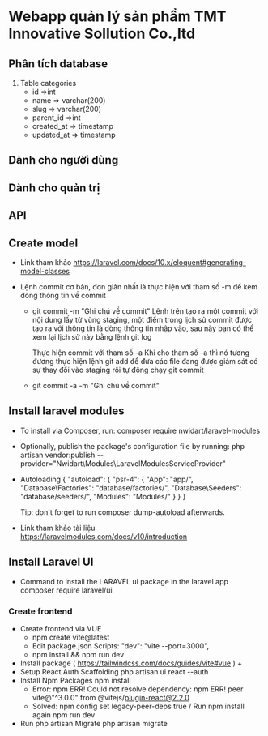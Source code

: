 # Webapp quản lý sản phẩm TMT Innovative Sollution Co.,ltd
## Phân tích database 
1. Table categories 
    - id =>int
    - name => varchar(200)
    - slug => varchar(200)
    - parent_id =>int
    - created_at => timestamp
    - updated_at => timestamp
## Dành cho người dùng 
## Dành cho quản trị 
## API 
## Create model 
- Link tham khảo https://laravel.com/docs/10.x/eloquent#generating-model-classes

- Lệnh commit cơ bản, đơn giản nhất là thực hiện với tham số -m để kèm dòng thông tin về commit

    + git commit -m "Ghi chú về commit"
        Lệnh trên tạo ra một commit với nội dung lấy từ vùng staging, một điểm trong lịch sử commit được tạo ra với thông tin là dòng thông tin nhập vào, sau này bạn có thể xem lại lịch sử này bằng lệnh git log

        Thực hiện commit với tham số -a
        Khi cho tham số -a thì nó tương đương thực hiện lệnh git add để đưa các file đang được giám sát có sự thay đổi vào staging rồi tự động chạy git commit

    + git commit -a -m "Ghi chú về commit"

## Install laravel modules
- To install via Composer, run: composer require nwidart/laravel-modules

- Optionally, publish the package's configuration file by running: php artisan vendor:publish --provider="Nwidart\Modules\LaravelModulesServiceProvider"

- Autoloading { "autoload": { "psr-4": { "App\": "app/", "Database\Factories\": "database/factories/", "Database\Seeders\": "database/seeders/", "Modules\": "Modules/" } } }

    Tip: don't forget to run composer dump-autoload afterwards.

- Link tham khảo tài liệu https://laravelmodules.com/docs/v10/introduction

## Install Laravel UI
- Command to install the LARAVEL ui package in the laravel app composer require laravel/ui
### Create frontend 

- Create frontend via VUE
    + npm create vite@latest
    + Edit package.json Scripts: "dev": "vite --port=3000",
    + npm install && npm run dev 
- Install package ( https://tailwindcss.com/docs/guides/vite#vue )
    + 
- Setup React Auth Scaffolding php artisan ui react --auth
- Install Npm Packages npm install 
    + Error: npm ERR! Could not resolve dependency: npm ERR! peer vite@"^3.0.0" from @vitejs/plugin-react@2.2.0 
    + Solved: npm config     set legacy-peer-deps true / Run npm install again npm run dev
- Run php artisan Migrate php artisan migrate
